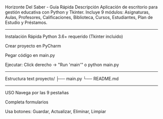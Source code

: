 Horizonte Del Saber - Guía Rápida
Descripción
Aplicación de escritorio para gestión educativa con Python y Tkinter. Incluye 9 módulos: Asignaturas, Aulas, Profesores, Calificaciones, Biblioteca, Cursos, Estudiantes, Plan de Estudio y Préstamos.

_____________________________________________________________________________________________________________________________________________________________________________________________________
Instalación Rápida
Python 3.6+ requerido (Tkinter incluido)

Crear proyecto en PyCharm

Pegar código en main.py

Ejecutar: Click derecho → "Run 'main'" o python main.py


_____________________________________________________________________________________________________________________________________________
Estructura
text
proyecto/
├── main.py
└── README.md
_________________________________________________________________________________________________________________________________
USO
Navega por las 9 pestañas

Completa formularios

Usa botones: Guardar, Actualizar, Eliminar, Limpiar





